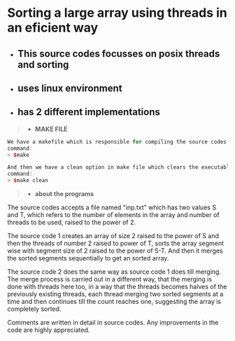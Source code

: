 # **Sorting a large array using threads in an eficient way**

* ## **This source codes focusses on posix threads and sorting**
  
* ## **uses linux environment**
  
* ## **has 2 different implementations**

>* **MAKE FILE**

```cpp
We have a makefile which is responsible for compiling the source codes and producing the executables named model1 and model2.
command:
> $make

And then we have a clean option in make file which clears the executables and removes the output file.
command:
> $make clean

```

>* **about the programs**

The source codes accepts a file named "inp.txt" which has two values S and T, which refers to the number of elements in the array and number of threads to be used, raised to the power of 2.

The source code 1 creates an array of size 2 raised to the power of S and then the threads of number 2 raised to power of T, sorts the array segment wise with segment size of 2 raised to the power of S-T. And then it merges the sorted segments sequentially to get an sorted array.

The source code 2 does the same way as source code 1 does till merging. The merge process is carried out in a different way, that the merging is done with threads here too, in a way that the threads becomes halves of the previously existing threads, each thread merging two sorted segments at a time and then continues till the count reaches one, suggesting the array is completely sorted.

Comments are written in detail in source codes.
Any improvements in the code are highly appreciated.

